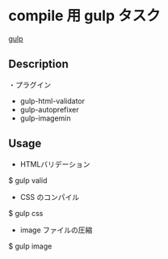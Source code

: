 # compile 用 gulp タスク

[gulp](http://gulpjs.com)


## Description

・プラグイン
- gulp-html-validator
- gulp-autoprefixer
- gulp-imagemin


## Usage

- HTMLバリデーション

$ gulp valid

- CSS のコンパイル

$ gulp css

- image ファイルの圧縮

$ gulp image
